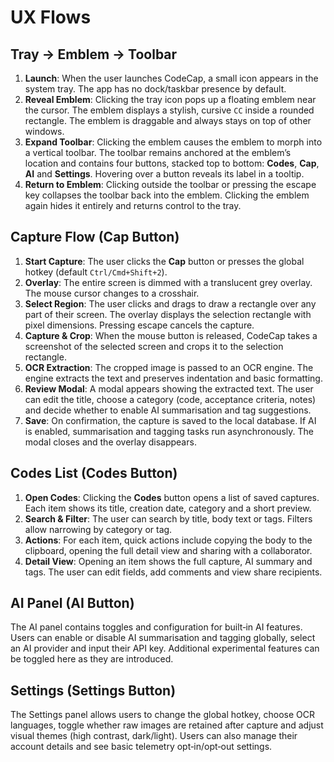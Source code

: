 # UX Flows

## Tray → Emblem → Toolbar

1. **Launch**: When the user launches CodeCap, a small icon appears in the system tray.  The app has no dock/taskbar presence by default.
2. **Reveal Emblem**: Clicking the tray icon pops up a floating emblem near the cursor.  The emblem displays a stylish, cursive `CC` inside a rounded rectangle.  The emblem is draggable and always stays on top of other windows.
3. **Expand Toolbar**: Clicking the emblem causes the emblem to morph into a vertical toolbar.  The toolbar remains anchored at the emblem’s location and contains four buttons, stacked top to bottom: **Codes**, **Cap**, **AI** and **Settings**.  Hovering over a button reveals its label in a tooltip.
4. **Return to Emblem**: Clicking outside the toolbar or pressing the escape key collapses the toolbar back into the emblem.  Clicking the emblem again hides it entirely and returns control to the tray.

## Capture Flow (Cap Button)

1. **Start Capture**: The user clicks the **Cap** button or presses the global hotkey (default `Ctrl/Cmd+Shift+2`).
2. **Overlay**: The entire screen is dimmed with a translucent grey overlay.  The mouse cursor changes to a crosshair.
3. **Select Region**: The user clicks and drags to draw a rectangle over any part of their screen.  The overlay displays the selection rectangle with pixel dimensions.  Pressing escape cancels the capture.
4. **Capture & Crop**: When the mouse button is released, CodeCap takes a screenshot of the selected screen and crops it to the selection rectangle.
5. **OCR Extraction**: The cropped image is passed to an OCR engine.  The engine extracts the text and preserves indentation and basic formatting.
6. **Review Modal**: A modal appears showing the extracted text.  The user can edit the title, choose a category (code, acceptance criteria, notes) and decide whether to enable AI summarisation and tag suggestions.
7. **Save**: On confirmation, the capture is saved to the local database.  If AI is enabled, summarisation and tagging tasks run asynchronously.  The modal closes and the overlay disappears.

## Codes List (Codes Button)

1. **Open Codes**: Clicking the **Codes** button opens a list of saved captures.  Each item shows its title, creation date, category and a short preview.
2. **Search & Filter**: The user can search by title, body text or tags.  Filters allow narrowing by category or tag.
3. **Actions**: For each item, quick actions include copying the body to the clipboard, opening the full detail view and sharing with a collaborator.
4. **Detail View**: Opening an item shows the full capture, AI summary and tags.  The user can edit fields, add comments and view share recipients.

## AI Panel (AI Button)

The AI panel contains toggles and configuration for built‑in AI features.  Users can enable or disable AI summarisation and tagging globally, select an AI provider and input their API key.  Additional experimental features can be toggled here as they are introduced.

## Settings (Settings Button)

The Settings panel allows users to change the global hotkey, choose OCR languages, toggle whether raw images are retained after capture and adjust visual themes (high contrast, dark/light).  Users can also manage their account details and see basic telemetry opt‑in/opt‑out settings.